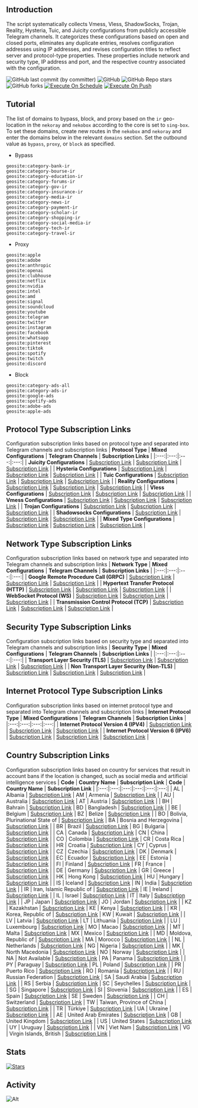 ## Introduction
The script systematically collects Vmess, Vless, ShadowSocks, Trojan, Reality, Hysteria, Tuic, and Juicity configurations from publicly accessible Telegram channels. It categorizes these configurations based on open and closed ports, eliminates any duplicate entries, resolves configuration addresses using IP addresses, and revises configuration titles to reflect server and protocol-type properties. These properties include network and security type, IP address and port, and the respective country associated with the configuration.

![GitHub last commit (by committer)](https://img.shields.io/github/last-commit/soroushmirzaei/telegram-configs-collector?label=Last%20Commit&color=%2338914b)
![GitHub](https://img.shields.io/github/license/soroushmirzaei/telegram-configs-collector?label=License&color=yellow)
![GitHub Repo stars](https://img.shields.io/github/stars/soroushmirzaei/telegram-configs-collector?label=Stars&color=red&style=flat)
![GitHub forks](https://img.shields.io/github/forks/soroushmirzaei/telegram-configs-collector?label=Forks&color=blue&style=flat)
[![Execute On Schedule](https://github.com/soroushmirzaei/telegram-configs-collector/actions/workflows/schedule.yml/badge.svg)](https://github.com/soroushmirzaei/telegram-configs-collector/actions/workflows/schedule.yml)
[![Execute On Push](https://github.com/soroushmirzaei/telegram-configs-collector/actions/workflows/push.yml/badge.svg)](https://github.com/soroushmirzaei/telegram-configs-collector/actions/workflows/push.yml)

## Tutorial
The list of domains to bypass, block, and proxy based on the `ir` geo-location in the `nekoray` and `nekobox` according to the core is set to `sing-box`. To set these domains, create new routes in the `nekobox` and `nekoray` and enter the domains below in the relevant `domains` section. Set the outbound value as `bypass`, `proxy`, or `block` as specified.

- Bypass
```
geosite:category-bank-ir
geosite:category-bourse-ir
geosite:category-education-ir
geosite:category-forums-ir
geosite:category-gov-ir
geosite:category-insurance-ir
geosite:category-media-ir
geosite:category-news-ir
geosite:category-payment-ir
geosite:category-scholar-ir
geosite:category-shopping-ir
geosite:category-social-media-ir
geosite:category-tech-ir
geosite:category-travel-ir
```

- Proxy
```
geosite:apple
geosite:adobe
geosite:anthropic
geosite:openai
geosite:clubhouse
geosite:netflix
geosite:nvidia
geosite:intel
geosite:amd
geosite:signal
geosite:soundcloud
geosite:youtube
geosite:telegram
geosite:twitter
geosite:instagram
geosite:facebook
geosite:whatsapp
geosite:pinterest
geosite:tiktok
geosite:spotify
geosite:twitch
geosite:discord
```

- Block
```
geosite:category-ads-all
geosite:category-ads-ir
geosite:google-ads
geosite:spotify-ads
geosite:adobe-ads
geosite:apple-ads
```

## Protocol Type Subscription Links
Configuration subscription links based on protocol type and separated into Telegram channels and subscription links
| **Protocol Type** | **Mixed Configurations** | **Telegram Channels** | **Subscription Links** |
|:---:|:---:|:---:|:---:|
| **Juicity Configurations** | [Subscription Link](https://raw.githubusercontent.com/soroushmirzaei/telegram-configs-collector/main/protocols/juicity) | [Subscription Link](https://raw.githubusercontent.com/soroushmirzaei/telegram-configs-collector/main/channels/protocols/juicity) | [Subscription Link](https://raw.githubusercontent.com/soroushmirzaei/telegram-configs-collector/main/subscribe/protocols/juicity) |
| **Hysteria Configurations** | [Subscription Link](https://raw.githubusercontent.com/soroushmirzaei/telegram-configs-collector/main/protocols/hysteria) | [Subscription Link](https://raw.githubusercontent.com/soroushmirzaei/telegram-configs-collector/main/channels/protocols/hysteria) | [Subscription Link](https://raw.githubusercontent.com/soroushmirzaei/telegram-configs-collector/main/subscribe/protocols/hysteria) |
| **Tuic Configurations** | [Subscription Link](https://raw.githubusercontent.com/soroushmirzaei/telegram-configs-collector/main/protocols/tuic) | [Subscription Link](https://raw.githubusercontent.com/soroushmirzaei/telegram-configs-collector/main/channels/protocols/tuic) | [Subscription Link](https://raw.githubusercontent.com/soroushmirzaei/telegram-configs-collector/main/subscribe/protocols/tuic) |
| **Reality Configurations** | [Subscription Link](https://raw.githubusercontent.com/soroushmirzaei/telegram-configs-collector/main/protocols/reality) | [Subscription Link](https://raw.githubusercontent.com/soroushmirzaei/telegram-configs-collector/main/channels/protocols/reality) | [Subscription Link](https://raw.githubusercontent.com/soroushmirzaei/telegram-configs-collector/main/subscribe/protocols/reality) |
| **Vless Configurations** | [Subscription Link](https://raw.githubusercontent.com/soroushmirzaei/telegram-configs-collector/main/protocols/vless) | [Subscription Link](https://raw.githubusercontent.com/soroushmirzaei/telegram-configs-collector/main/channels/protocols/vless) | [Subscription Link](https://raw.githubusercontent.com/soroushmirzaei/telegram-configs-collector/main/subscribe/protocols/vless) |
| **Vmess Configurations** | [Subscription Link](https://raw.githubusercontent.com/soroushmirzaei/telegram-configs-collector/main/protocols/vmess) | [Subscription Link](https://raw.githubusercontent.com/soroushmirzaei/telegram-configs-collector/main/channels/protocols/vmess) | [Subscription Link](https://raw.githubusercontent.com/soroushmirzaei/telegram-configs-collector/main/subscribe/protocols/vmess) |
| **Trojan Configurations** | [Subscription Link](https://raw.githubusercontent.com/soroushmirzaei/telegram-configs-collector/main/protocols/trojan) | [Subscription Link](https://raw.githubusercontent.com/soroushmirzaei/telegram-configs-collector/main/channels/protocols/trojan) | [Subscription Link](https://raw.githubusercontent.com/soroushmirzaei/telegram-configs-collector/main/subscribe/protocols/trojan) |
| **Shadowsocks Configurations** | [Subscription Link](https://raw.githubusercontent.com/soroushmirzaei/telegram-configs-collector/main/protocols/shadowsocks) | [Subscription Link](https://raw.githubusercontent.com/soroushmirzaei/telegram-configs-collector/main/channels/protocols/shadowsocks) | [Subscription Link](https://raw.githubusercontent.com/soroushmirzaei/telegram-configs-collector/main/subscribe/protocols/shadowsocks) |
| **Mixed Type Configurations** | [Subscription Link](https://raw.githubusercontent.com/soroushmirzaei/telegram-configs-collector/main/splitted/mixed) | [Subscription Link](https://raw.githubusercontent.com/soroushmirzaei/telegram-configs-collector/main/splitted/channels) | [Subscription Link](https://raw.githubusercontent.com/soroushmirzaei/telegram-configs-collector/main/splitted/subscribe) |

## Network Type Subscription Links
Configuration subscription links based on network type and separated into Telegram channels and subscription links
| **Network Type** | **Mixed Configurations** | **Telegram Channels** | **Subscription Links** |
|:---:|:---:|:---:|:---:|
| **Google Remote Procedure Call (GRPC)** | [Subscription Link](https://raw.githubusercontent.com/soroushmirzaei/telegram-configs-collector/main/networks/grpc) | [Subscription Link](https://raw.githubusercontent.com/soroushmirzaei/telegram-configs-collector/main/channels/networks/grpc) | [Subscription Link](https://raw.githubusercontent.com/soroushmirzaei/telegram-configs-collector/main/subscribe/networks/grpc) |
| **Hypertext Transfer Protocol (HTTP)** | [Subscription Link](https://raw.githubusercontent.com/soroushmirzaei/telegram-configs-collector/main/networks/http) | [Subscription Link](https://raw.githubusercontent.com/soroushmirzaei/telegram-configs-collector/main/channels/networks/http) | [Subscription Link](https://raw.githubusercontent.com/soroushmirzaei/telegram-configs-collector/main/subscribe/networks/http) |
| **WebSocket Protocol (WS)** | [Subscription Link](https://raw.githubusercontent.com/soroushmirzaei/telegram-configs-collector/main/networks/ws) | [Subscription Link](https://raw.githubusercontent.com/soroushmirzaei/telegram-configs-collector/main/channels/networks/ws) | [Subscription Link](https://raw.githubusercontent.com/soroushmirzaei/telegram-configs-collector/main/subscribe/networks/ws) |
 | **Transmission Control Protocol (TCP)** | [Subscription Link](https://raw.githubusercontent.com/soroushmirzaei/telegram-configs-collector/main/networks/tcp) | [Subscription Link](https://raw.githubusercontent.com/soroushmirzaei/telegram-configs-collector/main/channels/networks/tcp) | [Subscription Link](https://raw.githubusercontent.com/soroushmirzaei/telegram-configs-collector/main/subscribe/networks/tcp) |

## Security Type Subscription Links
Configuration subscription links based on security type and separated into Telegram channels and subscription links
| **Security Type** | **Mixed Configurations** | **Telegram Channels** | **Subscription Links** |
|:---:|:---:|:---:|:---:|
| **Transport Layer Security (TLS)** | [Subscription Link](https://raw.githubusercontent.com/soroushmirzaei/telegram-configs-collector/main/security/tls) | [Subscription Link](https://raw.githubusercontent.com/soroushmirzaei/telegram-configs-collector/main/channels/security/tls) | [Subscription Link](https://raw.githubusercontent.com/soroushmirzaei/telegram-configs-collector/main/subscribe/security/tls) |
| **Non Transport Layer Security (Non-TLS)** | [Subscription Link](https://raw.githubusercontent.com/soroushmirzaei/telegram-configs-collector/main/security/non-tls) | [Subscription Link](https://raw.githubusercontent.com/soroushmirzaei/telegram-configs-collector/main/channels/security/non-tls) | [Subscription Link](https://raw.githubusercontent.com/soroushmirzaei/telegram-configs-collector/main/subscribe/security/non-tls) |

## Internet Protocol Type Subscription Links
Configuration subscription links based on internet protocol type and separated into Telegram channels and subscription links
| **Internet Protocol Type** | **Mixed Configurations** | **Telegram Channels** | **Subscription Links** |
|:---:|:---:|:---:|:---:|
| **Internet Protocol Version 4 (IPV4)** | [Subscription Link](https://raw.githubusercontent.com/soroushmirzaei/telegram-configs-collector/main/layers/ipv4) | [Subscription Link](https://raw.githubusercontent.com/soroushmirzaei/telegram-configs-collector/main/channels/layers/ipv4) | [Subscription Link](https://raw.githubusercontent.com/soroushmirzaei/telegram-configs-collector/main/subscribe/layers/ipv4) |
| **Internet Protocol Version 6 (IPV6)** | [Subscription Link](https://raw.githubusercontent.com/soroushmirzaei/telegram-configs-collector/main/layers/ipv6) | [Subscription Link](https://raw.githubusercontent.com/soroushmirzaei/telegram-configs-collector/main/channels/layers/ipv6) | [Subscription Link](https://raw.githubusercontent.com/soroushmirzaei/telegram-configs-collector/main/subscribe/layers/ipv6) |

## Country Subscription Links
Configuration subscription links based on country for services that result in account bans if the location is changed, such as social media and artificial intelligence services
| **Code** | **Country Name** | **Subscription Link** | **Code** | **Country Name** | **Subscription Link** |
|:---:|:---:|:---:|:---:|:---:|:---:|
| AL | Albania | [Subscription Link](https://raw.githubusercontent.com/soroushmirzaei/telegram-configs-collector/main/countries/al/mixed) | AM | Armenia | [Subscription Link](https://raw.githubusercontent.com/soroushmirzaei/telegram-configs-collector/main/countries/am/mixed) |
| AU | Australia | [Subscription Link](https://raw.githubusercontent.com/soroushmirzaei/telegram-configs-collector/main/countries/au/mixed) | AT | Austria | [Subscription Link](https://raw.githubusercontent.com/soroushmirzaei/telegram-configs-collector/main/countries/at/mixed) |
| BH | Bahrain | [Subscription Link](https://raw.githubusercontent.com/soroushmirzaei/telegram-configs-collector/main/countries/bh/mixed) | BD | Bangladesh | [Subscription Link](https://raw.githubusercontent.com/soroushmirzaei/telegram-configs-collector/main/countries/bd/mixed) |
| BE | Belgium | [Subscription Link](https://raw.githubusercontent.com/soroushmirzaei/telegram-configs-collector/main/countries/be/mixed) | BZ | Belize | [Subscription Link](https://raw.githubusercontent.com/soroushmirzaei/telegram-configs-collector/main/countries/bz/mixed) |
| BO | Bolivia, Plurinational State of | [Subscription Link](https://raw.githubusercontent.com/soroushmirzaei/telegram-configs-collector/main/countries/bo/mixed) | BA | Bosnia and Herzegovina | [Subscription Link](https://raw.githubusercontent.com/soroushmirzaei/telegram-configs-collector/main/countries/ba/mixed) |
| BR | Brazil | [Subscription Link](https://raw.githubusercontent.com/soroushmirzaei/telegram-configs-collector/main/countries/br/mixed) | BG | Bulgaria | [Subscription Link](https://raw.githubusercontent.com/soroushmirzaei/telegram-configs-collector/main/countries/bg/mixed) |
| CA | Canada | [Subscription Link](https://raw.githubusercontent.com/soroushmirzaei/telegram-configs-collector/main/countries/ca/mixed) | CN | China | [Subscription Link](https://raw.githubusercontent.com/soroushmirzaei/telegram-configs-collector/main/countries/cn/mixed) |
| CO | Colombia | [Subscription Link](https://raw.githubusercontent.com/soroushmirzaei/telegram-configs-collector/main/countries/co/mixed) | CR | Costa Rica | [Subscription Link](https://raw.githubusercontent.com/soroushmirzaei/telegram-configs-collector/main/countries/cr/mixed) |
| HR | Croatia | [Subscription Link](https://raw.githubusercontent.com/soroushmirzaei/telegram-configs-collector/main/countries/hr/mixed) | CY | Cyprus | [Subscription Link](https://raw.githubusercontent.com/soroushmirzaei/telegram-configs-collector/main/countries/cy/mixed) |
| CZ | Czechia | [Subscription Link](https://raw.githubusercontent.com/soroushmirzaei/telegram-configs-collector/main/countries/cz/mixed) | DK | Denmark | [Subscription Link](https://raw.githubusercontent.com/soroushmirzaei/telegram-configs-collector/main/countries/dk/mixed) |
| EC | Ecuador | [Subscription Link](https://raw.githubusercontent.com/soroushmirzaei/telegram-configs-collector/main/countries/ec/mixed) | EE | Estonia | [Subscription Link](https://raw.githubusercontent.com/soroushmirzaei/telegram-configs-collector/main/countries/ee/mixed) |
| FI | Finland | [Subscription Link](https://raw.githubusercontent.com/soroushmirzaei/telegram-configs-collector/main/countries/fi/mixed) | FR | France | [Subscription Link](https://raw.githubusercontent.com/soroushmirzaei/telegram-configs-collector/main/countries/fr/mixed) |
| DE | Germany | [Subscription Link](https://raw.githubusercontent.com/soroushmirzaei/telegram-configs-collector/main/countries/de/mixed) | GR | Greece | [Subscription Link](https://raw.githubusercontent.com/soroushmirzaei/telegram-configs-collector/main/countries/gr/mixed) |
| HK | Hong Kong | [Subscription Link](https://raw.githubusercontent.com/soroushmirzaei/telegram-configs-collector/main/countries/hk/mixed) | HU | Hungary | [Subscription Link](https://raw.githubusercontent.com/soroushmirzaei/telegram-configs-collector/main/countries/hu/mixed) |
| IS | Iceland | [Subscription Link](https://raw.githubusercontent.com/soroushmirzaei/telegram-configs-collector/main/countries/is/mixed) | IN | India | [Subscription Link](https://raw.githubusercontent.com/soroushmirzaei/telegram-configs-collector/main/countries/in/mixed) |
| IR | Iran, Islamic Republic of | [Subscription Link](https://raw.githubusercontent.com/soroushmirzaei/telegram-configs-collector/main/countries/ir/mixed) | IE | Ireland | [Subscription Link](https://raw.githubusercontent.com/soroushmirzaei/telegram-configs-collector/main/countries/ie/mixed) |
| IL | Israel | [Subscription Link](https://raw.githubusercontent.com/soroushmirzaei/telegram-configs-collector/main/countries/il/mixed) | IT | Italy | [Subscription Link](https://raw.githubusercontent.com/soroushmirzaei/telegram-configs-collector/main/countries/it/mixed) |
| JP | Japan | [Subscription Link](https://raw.githubusercontent.com/soroushmirzaei/telegram-configs-collector/main/countries/jp/mixed) | JO | Jordan | [Subscription Link](https://raw.githubusercontent.com/soroushmirzaei/telegram-configs-collector/main/countries/jo/mixed) |
| KZ | Kazakhstan | [Subscription Link](https://raw.githubusercontent.com/soroushmirzaei/telegram-configs-collector/main/countries/kz/mixed) | KE | Kenya | [Subscription Link](https://raw.githubusercontent.com/soroushmirzaei/telegram-configs-collector/main/countries/ke/mixed) |
| KR | Korea, Republic of | [Subscription Link](https://raw.githubusercontent.com/soroushmirzaei/telegram-configs-collector/main/countries/kr/mixed) | KW | Kuwait | [Subscription Link](https://raw.githubusercontent.com/soroushmirzaei/telegram-configs-collector/main/countries/kw/mixed) |
| LV | Latvia | [Subscription Link](https://raw.githubusercontent.com/soroushmirzaei/telegram-configs-collector/main/countries/lv/mixed) | LT | Lithuania | [Subscription Link](https://raw.githubusercontent.com/soroushmirzaei/telegram-configs-collector/main/countries/lt/mixed) |
| LU | Luxembourg | [Subscription Link](https://raw.githubusercontent.com/soroushmirzaei/telegram-configs-collector/main/countries/lu/mixed) | MO | Macao | [Subscription Link](https://raw.githubusercontent.com/soroushmirzaei/telegram-configs-collector/main/countries/mo/mixed) |
| MT | Malta | [Subscription Link](https://raw.githubusercontent.com/soroushmirzaei/telegram-configs-collector/main/countries/mt/mixed) | MX | Mexico | [Subscription Link](https://raw.githubusercontent.com/soroushmirzaei/telegram-configs-collector/main/countries/mx/mixed) |
| MD | Moldova, Republic of | [Subscription Link](https://raw.githubusercontent.com/soroushmirzaei/telegram-configs-collector/main/countries/md/mixed) | MA | Morocco | [Subscription Link](https://raw.githubusercontent.com/soroushmirzaei/telegram-configs-collector/main/countries/ma/mixed) |
| NL | Netherlands | [Subscription Link](https://raw.githubusercontent.com/soroushmirzaei/telegram-configs-collector/main/countries/nl/mixed) | NG | Nigeria | [Subscription Link](https://raw.githubusercontent.com/soroushmirzaei/telegram-configs-collector/main/countries/ng/mixed) |
| MK | North Macedonia | [Subscription Link](https://raw.githubusercontent.com/soroushmirzaei/telegram-configs-collector/main/countries/mk/mixed) | NO | Norway | [Subscription Link](https://raw.githubusercontent.com/soroushmirzaei/telegram-configs-collector/main/countries/no/mixed) |
| NA | Not Available | [Subscription Link](https://raw.githubusercontent.com/soroushmirzaei/telegram-configs-collector/main/countries/na/mixed) | PA | Panama | [Subscription Link](https://raw.githubusercontent.com/soroushmirzaei/telegram-configs-collector/main/countries/pa/mixed) |
| PY | Paraguay | [Subscription Link](https://raw.githubusercontent.com/soroushmirzaei/telegram-configs-collector/main/countries/py/mixed) | PL | Poland | [Subscription Link](https://raw.githubusercontent.com/soroushmirzaei/telegram-configs-collector/main/countries/pl/mixed) |
| PR | Puerto Rico | [Subscription Link](https://raw.githubusercontent.com/soroushmirzaei/telegram-configs-collector/main/countries/pr/mixed) | RO | Romania | [Subscription Link](https://raw.githubusercontent.com/soroushmirzaei/telegram-configs-collector/main/countries/ro/mixed) |
| RU | Russian Federation | [Subscription Link](https://raw.githubusercontent.com/soroushmirzaei/telegram-configs-collector/main/countries/ru/mixed) | SA | Saudi Arabia | [Subscription Link](https://raw.githubusercontent.com/soroushmirzaei/telegram-configs-collector/main/countries/sa/mixed) |
| RS | Serbia | [Subscription Link](https://raw.githubusercontent.com/soroushmirzaei/telegram-configs-collector/main/countries/rs/mixed) | SC | Seychelles | [Subscription Link](https://raw.githubusercontent.com/soroushmirzaei/telegram-configs-collector/main/countries/sc/mixed) |
| SG | Singapore | [Subscription Link](https://raw.githubusercontent.com/soroushmirzaei/telegram-configs-collector/main/countries/sg/mixed) | SI | Slovenia | [Subscription Link](https://raw.githubusercontent.com/soroushmirzaei/telegram-configs-collector/main/countries/si/mixed) |
| ES | Spain | [Subscription Link](https://raw.githubusercontent.com/soroushmirzaei/telegram-configs-collector/main/countries/es/mixed) | SE | Sweden | [Subscription Link](https://raw.githubusercontent.com/soroushmirzaei/telegram-configs-collector/main/countries/se/mixed) |
| CH | Switzerland | [Subscription Link](https://raw.githubusercontent.com/soroushmirzaei/telegram-configs-collector/main/countries/ch/mixed) | TW | Taiwan, Province of China | [Subscription Link](https://raw.githubusercontent.com/soroushmirzaei/telegram-configs-collector/main/countries/tw/mixed) |
| TR | Türkiye | [Subscription Link](https://raw.githubusercontent.com/soroushmirzaei/telegram-configs-collector/main/countries/tr/mixed) | UA | Ukraine | [Subscription Link](https://raw.githubusercontent.com/soroushmirzaei/telegram-configs-collector/main/countries/ua/mixed) |
| AE | United Arab Emirates | [Subscription Link](https://raw.githubusercontent.com/soroushmirzaei/telegram-configs-collector/main/countries/ae/mixed) | GB | United Kingdom | [Subscription Link](https://raw.githubusercontent.com/soroushmirzaei/telegram-configs-collector/main/countries/gb/mixed) |
| US | United States | [Subscription Link](https://raw.githubusercontent.com/soroushmirzaei/telegram-configs-collector/main/countries/us/mixed) | UY | Uruguay | [Subscription Link](https://raw.githubusercontent.com/soroushmirzaei/telegram-configs-collector/main/countries/uy/mixed) |
| VN | Viet Nam | [Subscription Link](https://raw.githubusercontent.com/soroushmirzaei/telegram-configs-collector/main/countries/vn/mixed) | VG | Virgin Islands, British | [Subscription Link](https://raw.githubusercontent.com/soroushmirzaei/telegram-configs-collector/main/countries/vg/mixed) |
## Stats
[![Stars](https://starchart.cc/soroushmirzaei/telegram-configs-collector.svg?variant=adaptive)](https://starchart.cc/soroushmirzaei/telegram-configs-collector)
## Activity
![Alt](https://repobeats.axiom.co/api/embed/6e88aa7d66986824532760b5b14120a22c8ca813.svg "Repobeats analytics image")